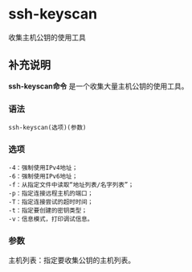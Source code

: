 ssh-keyscan
===

收集主机公钥的使用工具

## 补充说明

**ssh-keyscan命令** 是一个收集大量主机公钥的使用工具。

###  语法

```shell
ssh-keyscan(选项)(参数)
```

###  选项

```shell
-4：强制使用IPv4地址；
-6：强制使用IPv6地址；
-f：从指定文件中读取“地址列表/名字列表”；
-p：指定连接远程主机的端口；
-T：指定连接尝试的超时时间；
-t：指定要创建的密钥类型；
-v：信息模式，打印调试信息。
```

###  参数

主机列表：指定要收集公钥的主机列表。


